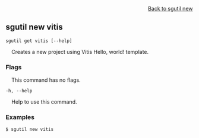<div id="readme" class="Box-body readme blob js-code-block-container">
<article class="markdown-body entry-content p-3 p-md-6" itemprop="text">
<p align="right">
<a href="https://github.com/fpgasystems/hacc/blob/main/cli/docs/sgutil-new.md#sgutil-new">Back to sgutil new</a>
</p>

## sgutil new vitis

<code>sgutil get vitis [--help]</code>
<p>
  &nbsp; &nbsp; Creates a new project using Vitis Hello, world! template.
</p>
<!-- The number of parallel client threads to run is four by default. -->

### Flags
<p>
  &nbsp; &nbsp; This command has no flags.
</p>

<code>-h, --help <string></code>
<p>
  &nbsp; &nbsp; Help to use this command.
</p>

### Examples
```
$ sgutil new vitis
```